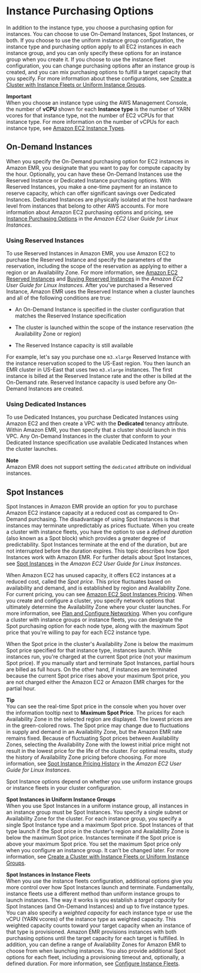 # Instance Purchasing Options<a name="emr-instance-purchasing-options"></a>

In addition to the instance type, you choose a purchasing option for instances\. You can choose to use On\-Demand Instances, Spot Instances, or both\. If you choose to use the uniform instance group configuration, the instance type and purchasing option apply to all EC2 instances in each instance group, and you can only specify these options for an instance group when you create it\. If you choose to use the instance fleet configuration, you can change purchasing options after an instance group is created, and you can mix purchasing options to fulfill a target capacity that you specify\. For more information about these configurations, see [Create a Cluster with Instance Fleets or Uniform Instance Groups](emr-instance-group-configuration.md)\.

**Important**  
When you choose an instance type using the AWS Management Console, the number of **vCPU** shown for each **Instance type** is the number of YARN vcores for that instance type, not the number of EC2 vCPUs for that instance type\. For more information on the number of vCPUs for each instance type, see [Amazon EC2 Instance Types](https://aws.amazon.com/ec2/instance-types/)\.

## On\-Demand Instances<a name="emr-instances-on-demand"></a>

When you specify the On\-Demand purchasing option for EC2 instances in Amazon EMR, you designate that you want to pay for compute capacity by the hour\. Optionally, you can have these On\-Demand Instances use the Reserved Instance or Dedicated Instance purchasing options\. With Reserved Instances, you make a one\-time payment for an instance to reserve capacity, which can offer significant savings over Dedicated Instances\. Dedicated Instances are physically isolated at the host hardware level from instances that belong to other AWS accounts\. For more information about Amazon EC2 purchasing options and pricing, see [Instance Purchasing Options](http://docs.aws.amazon.com/AWSEC2/latest/UserGuide/instance-purchasing-options.html) in the *Amazon EC2 User Guide for Linux Instances*\.

### Using Reserved Instances<a name="emr-instances-reserved"></a>

To use Reserved Instances in Amazon EMR, you use Amazon EC2 to purchase the Reserved Instance and specify the parameters of the reservation, including the scope of the reservation as applying to either a region or an Availability Zone\. For more information, see [Amazon EC2 Reserved Instances](https://aws.amazon.com//ec2/reserved-instances/) and [Buying Reserved Instances](http://docs.aws.amazon.com/AWSEC2/latest/UserGuide/ri-market-concepts-buying.html) in the *Amazon EC2 User Guide for Linux Instances*\. After you've purchased a Reserved Instance, Amazon EMR uses the Reserved Instance when a cluster launches and all of the following conditions are true:

+ An On\-Demand Instance is specified in the cluster configuration that matches the Reserved Instance specification

+ The cluster is launched within the scope of the instance reservation \(the Availability Zone or region\)

+ The Reserved Instance capacity is still available

For example, let's say you purchase one `m3.xlarge` Reserved Instance with the instance reservation scoped to the US\-East region\. You then launch an EMR cluster in US\-East that uses two `m3.xlarge` instances\. The first instance is billed at the Reserved Instance rate and the other is billed at the On\-Demand rate\. Reserved Instance capacity is used before any On\-Demand Instances are created\.

### Using Dedicated Instances<a name="emr-dedicated-instances"></a>

To use Dedicated Instances, you purchase Dedicated Instances using Amazon EC2 and then create a VPC with the **Dedicated** tenancy attribute\. Within Amazon EMR, you then specify that a cluster should launch in this VPC\. Any On\-Demand Instances in the cluster that conform to your Dedicated Instance specification use available Dedicated Instances when the cluster launches\.

**Note**  
Amazon EMR does not support setting the `dedicated` attribute on individual instances\.

## Spot Instances<a name="emr-spot-instances"></a>

Spot Instances in Amazon EMR provide an option for you to purchase Amazon EC2 instance capacity at a reduced cost as compared to On\-Demand purchasing\. The disadvantage of using Spot Instances is that instances may terminate unpredictably as prices fluctuate\. When you create a cluster with instance fleets, you have the option to use a *defined duration* \(also known as a Spot block\) which provides a greater degree of predictability\. Spot Instances terminate at the end of the duration, but are not interrupted before the duration expires\. This topic describes how Spot Instances work with Amazon EMR\. For further details about Spot Instances, see [Spot Instances](http://docs.aws.amazon.com/AWSEC2/latest/UserGuide/using-spot-instances.html) in the *Amazon EC2 User Guide for Linux Instances*\.

When Amazon EC2 has unused capacity, it offers EC2 instances at a reduced cost, called the *Spot price*\. This price fluctuates based on availability and demand, and is established by region and Availability Zone\. For current pricing, you can see [Amazon EC2 Spot Instances Pricing](https://aws.amazon.com/ec2/spot/pricing/)\. When you create and configure a cluster, you specify network options that ultimately determine the Availability Zone where your cluster launches\. For more information, see [Plan and Configure Networking](emr-plan-vpc-subnet.md)\. When you configure a cluster with instance groups or instance fleets, you can designate the Spot purchasing option for each node type, along with the maximum Spot price that you're willing to pay for each EC2 instance type\.

When the Spot price in the cluster's Availability Zone is below the maximum Spot price specified for that instance type, instances launch\. While instances run, you're charged at the current Spot price \(not your maximum Spot price\)\. If you manually start and terminate Spot Instances, partial hours are billed as full hours\. On the other hand, if instances are terminated because the current Spot price rises above your maximum Spot price, you are not charged either the Amazon EC2 or Amazon EMR charges for the partial hour\.

**Tip**  
You can see the real\-time Spot price in the console when you hover over the information tooltip next to **Maximum Spot Price**\. The prices for each Availability Zone in the selected region are displayed\. The lowest prices are in the green\-colored rows\. The Spot price may change due to fluctuations in supply and demand in an Availability Zone, but the Amazon EMR rate remains fixed\. Because of fluctuating Spot prices between Availability Zones, selecting the Availability Zone with the lowest initial price might not result in the lowest price for the life of the cluster\. For optimal results, study the history of Availability Zone pricing before choosing\. For more information, see [Spot Instance Pricing History](http://docs.aws.amazon.com/AWSEC2/latest/UserGuide/using-spot-instances-history.html) in the *Amazon EC2 User Guide for Linux Instances*\.

Spot Instance options depend on whether you use uniform instance groups or instance fleets in your cluster configuration\.

****Spot Instances in Uniform Instance Groups****  
When you use Spot Instances in a uniform instance group, all instances in an instance group must be Spot Instances\. You specify a single subnet or Availability Zone for the cluster\. For each instance group, you specify a single Spot Instance type and a maximum Spot price\. Spot Instances of that type launch if the Spot price in the cluster's region and Availability Zone is below the maximum Spot price\. Instances terminate if the Spot price is above your maximum Spot price\. You set the maximum Spot price only when you configure an instance group\. It can’t be changed later\. For more information, see [Create a Cluster with Instance Fleets or Uniform Instance Groups](emr-instance-group-configuration.md)\.

****Spot Instances in Instance Fleets****  
When you use the instance fleets configuration, additional options give you more control over how Spot Instances launch and terminate\. Fundamentally, instance fleets use a different method than uniform instance groups to launch instances\. The way it works is you establish a *target capacity* for Spot Instances \(and On\-Demand Instances\) and up to five instance types\. You can also specify a *weighted capacity* for each instance type or use the vCPU \(YARN vcores\) of the instance type as weighted capacity\. This weighted capacity counts toward your target capacity when an instance of that type is provisioned\. Amazon EMR provisions instances with both purchasing options until the target capacity for each target is fulfilled\. In addition, you can define a range of Availability Zones for Amazon EMR to choose from when launching instances\. You also provide additional Spot options for each fleet, including a provisioning timeout and, optionally, a defined duration\. For more information, see [Configure Instance Fleets](emr-instance-fleet.md)\.